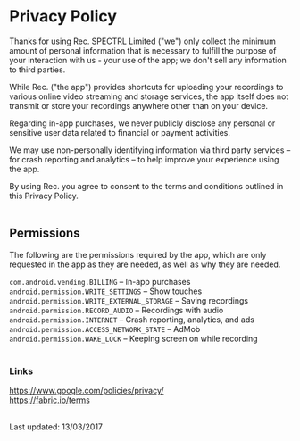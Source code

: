 # Privacy Policy

Thanks for using Rec. 
SPECTRL Limited ("we") only collect the minimum amount of personal information that is necessary to fulfill the purpose of your interaction with us - your use of the app; we don't sell any information to third parties.

While Rec. ("the app") provides shortcuts for uploading your recordings to various online video streaming and storage services, the app itself does not transmit or store your recordings anywhere other than on your device.

Regarding in-app purchases, we never publicly disclose any personal or sensitive user data related to financial or payment activities.

We may use non-personally identifying information via third party services – for crash reporting and analytics – to help improve your experience using the app.  

By using Rec. you agree to consent to the terms and conditions outlined in this Privacy Policy.  
<br/>


## Permissions

The following are the permissions required by the app, which are only requested in the app as they are needed, as well as why they are needed.  

`com.android.vending.BILLING` – In-app purchases  
`android.permission.WRITE_SETTINGS` – Show touches  
`android.permission.WRITE_EXTERNAL_STORAGE` – Saving recordings  
`android.permission.RECORD_AUDIO` – Recordings with audio  
`android.permission.INTERNET` – Crash reporting, analytics, and ads  
`android.permission.ACCESS_NETWORK_STATE` – AdMob  
`android.permission.WAKE_LOCK` – Keeping screen on while recording  
<br/>


### Links
https://www.google.com/policies/privacy/  
https://fabric.io/terms  
<br/>


Last updated: 13/03/2017